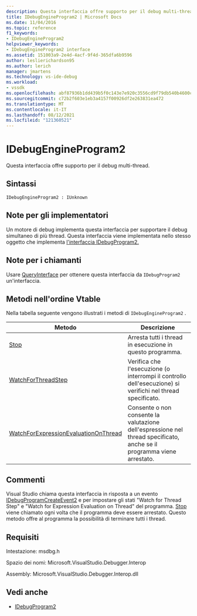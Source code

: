 ```yaml
---
description: Questa interfaccia offre supporto per il debug multi-thread.
title: IDebugEngineProgram2 | Microsoft Docs
ms.date: 11/04/2016
ms.topic: reference
f1_keywords:
- IDebugEngineProgram2
helpviewer_keywords:
- IDebugEngineProgram2 interface
ms.assetid: 151003a9-2e4d-4acf-9f4d-365dfa6b9596
author: leslierichardson95
ms.author: lerich
manager: jmartens
ms.technology: vs-ide-debug
ms.workload:
- vssdk
ms.openlocfilehash: abf87936b1dd439b5f0c143e7e920c3556cd9f79db540b4600ca5cf3077b55fe
ms.sourcegitcommit: c72b2f603e1eb3a4157f00926df2e263831ea472
ms.translationtype: MT
ms.contentlocale: it-IT
ms.lasthandoff: 08/12/2021
ms.locfileid: "121360521"
---
```

# <a name="idebugengineprogram2"></a>IDebugEngineProgram2
Questa interfaccia offre supporto per il debug multi-thread.

## <a name="syntax"></a>Sintassi

```
IDebugEngineProgram2 : IUnknown
```

## <a name="notes-for-implementers"></a>Note per gli implementatori
 Un motore di debug implementa questa interfaccia per supportare il debug simultaneo di più thread. Questa interfaccia viene implementata nello stesso oggetto che implementa [l'interfaccia IDebugProgram2.](../../../extensibility/debugger/reference/idebugprogram2.md)

## <a name="notes-for-callers"></a>Note per i chiamanti
 Usare [QueryInterface](/cpp/atl/queryinterface) per ottenere questa interfaccia da `IDebugProgram2` un'interfaccia.

## <a name="methods-in-vtable-order"></a>Metodi nell'ordine Vtable
 Nella tabella seguente vengono illustrati i metodi di `IDebugEngineProgram2` .

|Metodo|Descrizione|
|------------|-----------------|
|[Stop](../../../extensibility/debugger/reference/idebugengineprogram2-stop.md)|Arresta tutti i thread in esecuzione in questo programma.|
|[WatchForThreadStep](../../../extensibility/debugger/reference/idebugengineprogram2-watchforthreadstep.md)|Verifica che l'esecuzione (o interrompi il controllo dell'esecuzione) si verifichi nel thread specificato.|
|[WatchForExpressionEvaluationOnThread](../../../extensibility/debugger/reference/idebugengineprogram2-watchforexpressionevaluationonthread.md)|Consente o non consente la valutazione dell'espressione nel thread specificato, anche se il programma viene arrestato.|

## <a name="remarks"></a>Commenti
 Visual Studio chiama questa interfaccia in risposta a un evento [IDebugProgramCreateEvent2](../../../extensibility/debugger/reference/idebugprogramcreateevent2.md) e per impostare gli stati "Watch for Thread Step" e "Watch for Expression Evaluation on Thread" del programma. [Stop](../../../extensibility/debugger/reference/idebugengineprogram2-stop.md) viene chiamato ogni volta che il programma deve essere arrestato. Questo metodo offre al programma la possibilità di terminare tutti i thread.

## <a name="requirements"></a>Requisiti
 Intestazione: msdbg.h

 Spazio dei nomi: Microsoft.VisualStudio.Debugger.Interop

 Assembly: Microsoft.VisualStudio.Debugger.Interop.dll

## <a name="see-also"></a>Vedi anche
- [IDebugProgram2](../../../extensibility/debugger/reference/idebugprogram2.md)
